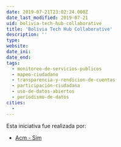 ```yaml
---
date: 2019-07-21T23:02:24.000Z
date_last_modified: 2019-07-21
uid: bolivia-tech-hub-collaborative
title: 'Bolivia Tech Hub Collaborative'
description: ''
type: 
website: 
date_ini: 
date_end: 
tags:
  - monitoreo-de-servicios-publicos
  - mapeo-ciudadano
  - transparencia-y-rendicion-de-cuentas
  - participación-ciudadana
  - uso-de-datos-abiertos
  - periodismo-de-datos
cities: 
  - 
---
```


Esta iniciativa fue realizada por:

- [Acm - Sim](/organizaciones/acm-sim)
